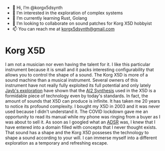 - 👋 Hi, I’m @korgx5dsynth
- 👀 I’m interested in the exploration of complex systems
- 🌱 I’m currently learning Rust, Golang
- 💞️ I’m looking to collaborate on sound patches for Korg X5D hobbyist
- 📫 You can reach me at korgx5dsynth@gmail.com

<!---
korgx5dsynth/korgx5dsynth is a ✨ special ✨ repository because its `README.md` (this file) appears on your GitHub profile.
You can click the Preview link to take a look at your changes.
--->

# Korg X5D

I am not a musician nor even having the talent for it. I like this particular instrument because it is small and it packs interesting configurability that allows you to control the shape of a sound. The Korg X5D is more of a sound machine than a musical instrument. Several owners of this instrument have not really fully exploited its full potential and only lately [Jayb's exploration](https://youtu.be/w1jvPARJ0ck) have shown that the [AI2 Synthesis](cdn.korg.com/us/support/download/files/e9e67c8c8e643bbfdd7300867f2f1a58.pdf) used in the X5D is a formidable piece of technology even by today's standards. In fact, the amount of sounds that X5D can produce is infinite. It has taken me 20 years to notice its profound complexity. I bought my X5D in 2003 and it was never used because I didn't understand it. The COVID lockdown gave me an opportunity to read its manual while my phone was ringing from a buyer as I was about to sell it. As soon as I googled what an [ADSR](https://en.wikipedia.org/wiki/Envelope_(music)) was, I knew that I have entered into a domain filled with concepts that I never thought exists. That sound has a shape and the Korg X5D posseses the technology to shape a sound according to your will. I can immerse myself into a different exploration as a temporary and refreshing escape. 
